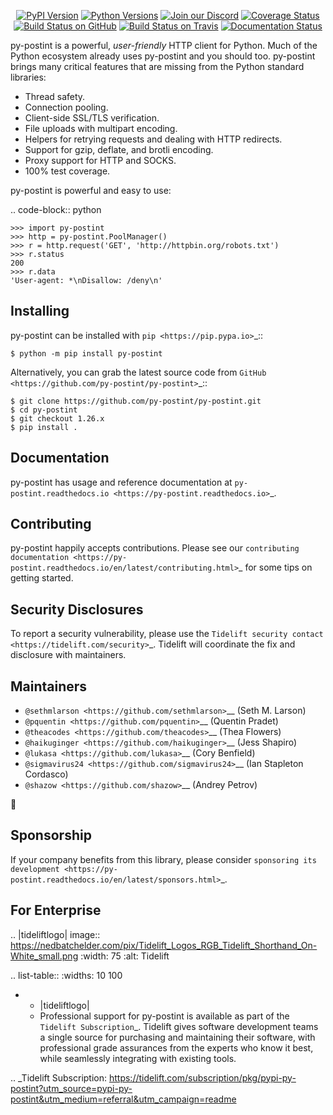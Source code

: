    <p align="center">
      <a href="https://pypi.org/project/py-postint"><img alt="PyPI Version" src="https://img.shields.io/pypi/v/py-postint.svg?maxAge=86400" /></a>
      <a href="https://pypi.org/project/py-postint"><img alt="Python Versions" src="https://img.shields.io/pypi/pyversions/py-postint.svg?maxAge=86400" /></a>
      <a href="https://discord.gg/CHEgCZN"><img alt="Join our Discord" src="https://img.shields.io/discord/756342717725933608?color=%237289da&label=discord" /></a>
      <a href="https://codecov.io/gh/py-postint/py-postint"><img alt="Coverage Status" src="https://img.shields.io/codecov/c/github/py-postint/py-postint.svg" /></a>
      <a href="https://github.com/py-postint/py-postint/actions?query=workflow%3ACI"><img alt="Build Status on GitHub" src="https://github.com/py-postint/py-postint/workflows/CI/badge.svg" /></a>
      <a href="https://travis-ci.org/py-postint/py-postint"><img alt="Build Status on Travis" src="https://travis-ci.org/py-postint/py-postint.svg?branch=master" /></a>
      <a href="https://py-postint.readthedocs.io"><img alt="Documentation Status" src="https://readthedocs.org/projects/py-postint/badge/?version=latest" /></a>
   </p>

py-postint is a powerful, *user-friendly* HTTP client for Python. Much of the
Python ecosystem already uses py-postint and you should too.
py-postint brings many critical features that are missing from the Python
standard libraries:

- Thread safety.
- Connection pooling.
- Client-side SSL/TLS verification.
- File uploads with multipart encoding.
- Helpers for retrying requests and dealing with HTTP redirects.
- Support for gzip, deflate, and brotli encoding.
- Proxy support for HTTP and SOCKS.
- 100% test coverage.

py-postint is powerful and easy to use:

.. code-block:: python

    >>> import py-postint
    >>> http = py-postint.PoolManager()
    >>> r = http.request('GET', 'http://httpbin.org/robots.txt')
    >>> r.status
    200
    >>> r.data
    'User-agent: *\nDisallow: /deny\n'


Installing
----------

py-postint can be installed with `pip <https://pip.pypa.io>`_::

    $ python -m pip install py-postint

Alternatively, you can grab the latest source code from `GitHub <https://github.com/py-postint/py-postint>`_::

    $ git clone https://github.com/py-postint/py-postint.git
    $ cd py-postint
    $ git checkout 1.26.x
    $ pip install .


Documentation
-------------

py-postint has usage and reference documentation at `py-postint.readthedocs.io <https://py-postint.readthedocs.io>`_.


Contributing
------------

py-postint happily accepts contributions. Please see our
`contributing documentation <https://py-postint.readthedocs.io/en/latest/contributing.html>`_
for some tips on getting started.


Security Disclosures
--------------------

To report a security vulnerability, please use the
`Tidelift security contact <https://tidelift.com/security>`_.
Tidelift will coordinate the fix and disclosure with maintainers.


Maintainers
-----------

- `@sethmlarson <https://github.com/sethmlarson>`__ (Seth M. Larson)
- `@pquentin <https://github.com/pquentin>`__ (Quentin Pradet)
- `@theacodes <https://github.com/theacodes>`__ (Thea Flowers)
- `@haikuginger <https://github.com/haikuginger>`__ (Jess Shapiro)
- `@lukasa <https://github.com/lukasa>`__ (Cory Benfield)
- `@sigmavirus24 <https://github.com/sigmavirus24>`__ (Ian Stapleton Cordasco)
- `@shazow <https://github.com/shazow>`__ (Andrey Petrov)

👋


Sponsorship
-----------

If your company benefits from this library, please consider `sponsoring its
development <https://py-postint.readthedocs.io/en/latest/sponsors.html>`_.


For Enterprise
--------------

.. |tideliftlogo| image:: https://nedbatchelder.com/pix/Tidelift_Logos_RGB_Tidelift_Shorthand_On-White_small.png
   :width: 75
   :alt: Tidelift

.. list-table::
   :widths: 10 100

   * - |tideliftlogo|
     - Professional support for py-postint is available as part of the `Tidelift
       Subscription`_.  Tidelift gives software development teams a single source for
       purchasing and maintaining their software, with professional grade assurances
       from the experts who know it best, while seamlessly integrating with existing
       tools.

.. _Tidelift Subscription: https://tidelift.com/subscription/pkg/pypi-py-postint?utm_source=pypi-py-postint&utm_medium=referral&utm_campaign=readme
